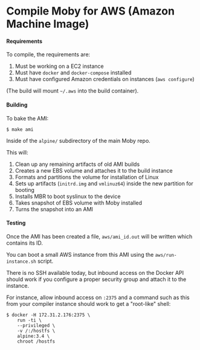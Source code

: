 # Compile Moby for AWS (Amazon Machine Image)

#### Requirements

To compile, the requirements are:

1. Must be working on a EC2 instance
2. Must have `docker` and `docker-compose` installed
3. Must have configured Amazon credentials on instances (`aws configure`)

(The build will mount `~/.aws` into the build container).

#### Building

To bake the AMI:

```console
$ make ami
```

Inside of the `alpine/` subdirectory of the main Moby repo.

This will:

1. Clean up any remaining artifacts of old AMI builds
2. Creates a new EBS volume and attaches it to the build instance
3. Formats and partitions the volume for installation of Linux
4. Sets up artifacts (`initrd.img` and `vmlinuz64`) inside the new partition for booting
5. Installs MBR to boot syslinux to the device
6. Takes snapshot of EBS volume with Moby installed
7. Turns the snapshot into an AMI

#### Testing

Once the AMI has been created a file, `aws/ami_id.out` will be written which
contains its ID.

You can boot a small AWS instance from this AMI using the `aws/run-instance.sh`
script.

There is no SSH available today, but inbound access on the Docker API should
work if you configure a proper security group and attach it to the instance.

For instance, allow inbound access on `:2375` and a command such as this from
your compiler instance should work to get a "root-like" shell:

```console
$ docker -H 172.31.2.176:2375 \
    run -ti \
    --privileged \
    -v /:/hostfs \
    alpine:3.4 \
    chroot /hostfs
```
